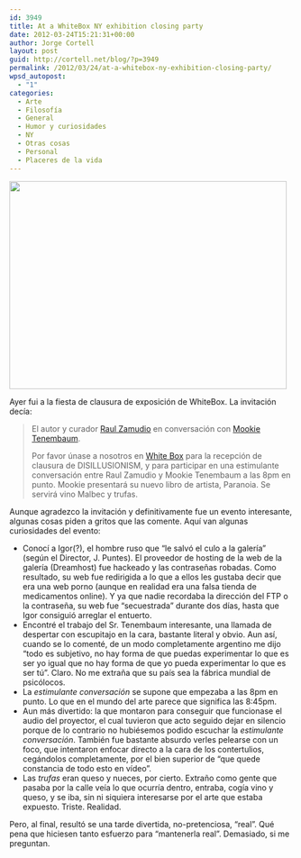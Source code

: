 ```yaml
---
id: 3949
title: At a WhiteBox NY exhibition closing party
date: 2012-03-24T15:21:31+00:00
author: Jorge Cortell
layout: post
guid: http://cortell.net/blog/?p=3949
permalink: /2012/03/24/at-a-whitebox-ny-exhibition-closing-party/
wpsd_autopost:
  - "1"
categories:
  - Arte
  - Filosofí­a
  - General
  - Humor y curiosidades
  - NY
  - Otras cosas
  - Personal
  - Placeres de la vida
---
```

<img class="aligncenter" title="Mookie Tenembaum Endgame" src="http://mookie-tenembaum.com/imagenes/endgame/03.jpg" alt="" width="492" height="369" />

Ayer fui a la fiesta de clausura de exposición de WhiteBox. La invitación decía:

> El autor y curador <a title="http://raulzamudio.blogspot.com/" href="http://raulzamudio.blogspot.com/" target="_blank">Raul Zamudio</a> en conversación con <a title="http://mookie-tenembaum.com/" href="http://mookie-tenembaum.com/" target="_blank">Mookie Tenembaum</a>.
> 
> Por favor únase a nosotros en <a title="http://www.whiteboxny.org/" href="http://www.whiteboxny.org/" target="_blank">White Box</a> para la recepción de clausura de DISILLUSIONISM, y para participar en una estimulante conversación entre Raul Zamudio y Mookie Tenembaum a las 8pm en punto. Mookie presentará su nuevo libro de artista, Paranoia. Se servirá vino Malbec y trufas.

Aunque agradezco la invitación y definitivamente fue un evento interesante, algunas cosas piden a gritos que las comente. Aquí van algunas curiosidades del evento:

  * Conocí a Igor(?), el hombre ruso que &#8220;le salvó el culo a la galería&#8221; (según el Director, J. Puntes). El proveedor de hosting de la web de la galería (Dreamhost) fue hackeado y las contraseñas robadas. Como resultado, su web fue redirigida a lo que a ellos les gustaba decir que era una web porno (aunque en realidad era una falsa tienda de medicamentos online). Y ya que nadie recordaba la dirección del FTP o la contraseña, su web fue &#8220;secuestrada&#8221; durante dos días, hasta que Igor consiguió arreglar el entuerto.
  * Encontré el trabajo del Sr. Tenembaum interesante, una llamada de despertar con escupitajo en la cara, bastante literal y obvio. Aun así, cuando se lo comenté, de un modo completamente argentino me dijo &#8220;todo es subjetivo, no hay forma de que puedas experimentar lo que es ser yo igual que no hay forma de que yo pueda experimentar lo que es ser tú&#8221;. Claro. No me extraña que su país sea la fábrica mundial de psicólocos.
  * La _estimulante conversación_ se supone que empezaba a las 8pm en punto. Lo que en el mundo del arte parece que significa las 8:45pm.
  * Aun más divertido: la que montaron para conseguir que funcionase el audio del proyector, el cual tuvieron que acto seguido dejar en silencio porque de lo contrario no hubiésemos podido escuchar la _estimulante conversación_. También fue bastante absurdo verles pelearse con un foco, que intentaron enfocar directo a la cara de los contertulios, cegándolos completamente, por el bien superior de &#8220;que quede constancia de todo esto en vídeo&#8221;.
  * Las _trufas_ eran queso y nueces, por cierto. Extraño como gente que pasaba por la calle veía lo que ocurría dentro, entraba, cogía vino y queso, y se iba, sin ni siquiera interesarse por el arte que estaba expuesto. Triste. Realidad.

Pero, al final, resultó se una tarde divertida, no-pretenciosa, &#8220;real&#8221;. Qué pena que hiciesen tanto esfuerzo para &#8220;mantenerla real&#8221;. Demasiado, si me preguntan.